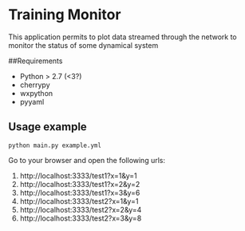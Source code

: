 # Training Monitor

This application permits to plot data streamed through the network to monitor the status of some dynamical system


##Requirements
 * Python > 2.7 (<3?)
 * cherrypy
 * wxpython
 * pyyaml

## Usage example

`python main.py example.yml`

Go to your browser and open the following urls:

1. http://localhost:3333/test1?x=1&y=1
2. http://localhost:3333/test1?x=2&y=2
3. http://localhost:3333/test1?x=3&y=6
1. http://localhost:3333/test2?x=1&y=1
2. http://localhost:3333/test2?x=2&y=4
3. http://localhost:3333/test2?x=3&y=8
